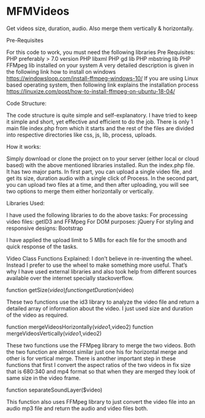 # MFMVideos
Get videos size, duration, audio. Also merge them vertically &amp; horizontally.

Pre-Requisites 

For this code to work, you must need the following libraries
Pre Requisites:
PHP preferably > 7.0 version 
PHP libxml
PHP gd lib
PHP mbstring lib
PHP FFMpeg lib installed on your system 
A very detailed description is given in the following link how to install on windows 
https://windowsloop.com/install-ffmpeg-windows-10/
If you are using Linux based operating system, then following link explains the installation process
https://linuxize.com/post/how-to-install-ffmpeg-on-ubuntu-18-04/


Code Structure:

The code structure is quite simple and self-explanatory. I have tried to keep it simple and short, yet effective and efficient to do the job.
There is only 1 main file index.php from which it starts and the rest of the files are divided into respective directories like css, js, lib, process, uploads.


How it works:

Simply download or clone the project on to your server (either local or cloud based) with the above mentioned libraries installed. Run the index.php file. 
It has two major parts. 
In first part, you can upload a single video file, and get its size, duration audio with a single click of Process.
In the second part, you can upload two files at a time, and then after uploading, you will see two options to merge them either horizontally or vertically.

Libraries Used:

I have used the following libraries to do the above tasks:
For processing video files:
getID3 and FFMpeg
For DOM purposes:
jQuery
For styling and responsive designs:
Bootstrap

I have applied the upload limit to 5 MBs for each file for the smooth and quick response of the tasks.






Video Class Functions Explained:
I don’t believe in re-inventing the wheel. Instead I prefer to use the wheel to make something more useful. That’s why I have used external libraries and also took help from different sources available over the internet specially stackoverflow. 

function getSize($video)
function getDuration($video)

These two functions use the id3 library to analyze the video file and return a detailed array of information about the video. I just used size and duration of the video as required.

function mergeVideosHorizontally($video1,$video2)
function mergeVideosVertically($video1,$video2)

These two functions use the FFMpeg library to merge the two videos. Both the two function are almost similar just one his for horizontal merge and other is for vertical merge.
There is another important step in these functions that first I convert the aspect ratios of the two videos in fix size that is 680:340 and mp4 format so that when they are merged they look of same size in the video frame.

function separateSoundLayer($video)

This function also uses FFMpeg library to just convert the video file into an audio mp3 file and return the audio and video files both.
